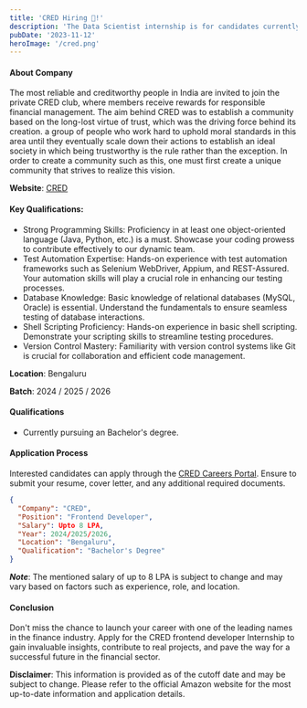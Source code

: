 ```yaml
---
title: 'CRED Hiring 🤩!'
description: 'The Data Scientist internship is for candidates currently pursuing an undergraduate/master’s degree and is usually undertaken during the second...'
pubDate: '2023-11-12'
heroImage: '/cred.png'
---
```


#### About Company
The most reliable and creditworthy people in India are invited to join the private CRED club, where members receive rewards for responsible financial management. The aim behind CRED was to establish a community based on the long-lost virtue of trust, which was the driving force behind its creation. a group of people who work hard to uphold moral standards in this area until they eventually scale down their actions to establish an ideal society in which being trustworthy is the rule rather than the exception. In order to create a community such as this, one must first create a unique community that strives to realize this vision. 

**Website**: [CRED](https://cred.club/)

#### Key Qualifications:

- Strong Programming Skills: Proficiency in at least one object-oriented language (Java, Python, etc.) is a must. Showcase your coding prowess to contribute effectively to our dynamic team.
- Test Automation Expertise: Hands-on experience with test automation frameworks such as Selenium WebDriver, Appium, and REST-Assured. Your automation skills will play a crucial role in enhancing our testing processes.
- Database Knowledge: Basic knowledge of relational databases (MySQL, Oracle) is essential. Understand the fundamentals to ensure seamless testing of database interactions.
- Shell Scripting Proficiency: Hands-on experience in basic shell scripting. Demonstrate your scripting skills to streamline testing procedures.
- Version Control Mastery: Familiarity with version control systems like Git is crucial for collaboration and efficient code management.

**Location**: Bengaluru

**Batch**: 2024 / 2025 / 2026

#### Qualifications
- Currently pursuing an Bachelor's degree.

#### Application Process
Interested candidates can apply through the [CRED Careers Portal](https://jobs.lever.co/cred/18e23dcb-a3ce-4884-bf04-bcdbd25c85f0). Ensure to submit your resume, cover letter, and any additional required documents.


```json
{
  "Company": "CRED",
  "Position": "Frontend Developer",
  "Salary": Upto 8 LPA,
  "Year": 2024/2025/2026,
  "Location": "Bengaluru",
  "Qualification": "Bachelor's Degree"
}
```
***Note***: The mentioned salary of up to 8 LPA is subject to change and may vary based on factors such as experience, role, and location.

#### Conclusion
Don't miss the chance to launch your career with one of the leading names in the finance industry. Apply for the CRED frontend developer Internship to gain invaluable insights, contribute to real projects, and pave the way for a successful future in the financial sector.

**Disclaimer**: This information is provided as of the cutoff date and may be subject to change. Please refer to the official Amazon website for the most up-to-date information and application details.